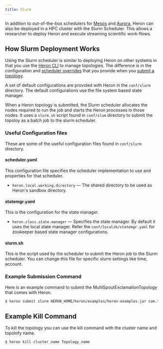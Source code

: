 ```yaml
---
title: Slurm
---
```


In addition to out-of-the-box schedulers for [Mesos](../mesos) and
[Aurora](../aurora), Heron can also be deployed in a HPC cluster with the Slurm Scheduler.
This allows a researcher to deploy Heron and execute streaming scientific work-flows.

## How Slurm Deployment Works

Using the Slurm scheduler is similar to deploying Heron on other systems in
that you use the [Heron CLI](../../../heron-cli) to manage topologies. The
difference is in the configuration and [scheduler
overrides](../../../heron-cli#submitting-a-topology) that you provide when
you [submit a topology](../../../heron-cli#submitting-a-topology).

A set of default configurations are provided with Heron in the `conf/slurm` directory.
The default configurations use the file system based state manager.

When a Heron topology is submitted, the Slurm scheduler allocates the nodes required to
run the job and starts the Heron processes in those nodes. It uses a `slurm.sh` script found in
`conf/slum` directory to submit the topoloy as a batch job to the slurm scheduler.

### Useful Configuration files

These are some of the useful configuration files found in `conf/slurm` directory.

#### scheduler.yaml

This configuration file specifies the scheduler implementation to use and
properties for that scheduler.

* `heron.local.working.directory` &mdash; The shared directory to be used as
  Heron's sandbox directory.

#### statemgr.yaml

This is the configuration for the state manager.

* `heron.class.state.manager` &mdash; Specifies the state manager.
   By default it uses the local state manager. Refer the `conf/localzk/statemgr.yaml` for zookeeper
   based state manager configurations.

#### slurm.sh

This is the script used by the scheduler to submit the Heron job to the Slurm scheduler. You can
change this file for specific slurm settings like time, account.     

### Example Submission Command

Here is an example command to submit the MultiSpoutExclamationTopology that comes with Heron.

```bash
$ heron submit slurm HERON_HOME/heron/examples/heron-examples.jar com.twitter.heron.examples.MultiSpoutExclamationTopology Name    
```

## Example Kill Command

To kill the topology you can use the kill command with the cluster name and topolofy name.

```bash
$ heron kill cluster_name Topology_name
```
